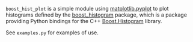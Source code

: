 `boost_hist_plot` is a simple module using [matplotlib.pyplot](https://matplotlib.org/) to plot histograms defined by the [boost_histogram](https://github.com/scikit-hep/boost-histogram) package, which is a package providing Python bindings for the C++ [Boost.Histogram](https://www.boost.org/doc/libs/1_77_0/libs/histogram/doc/html/index.html) library.

See `examples.py` for examples of use.
